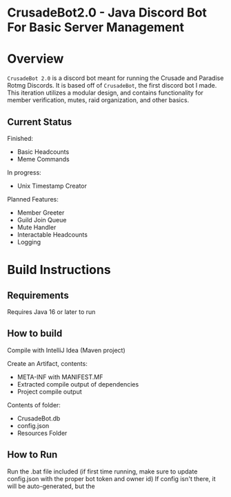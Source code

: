 # CrusadeBot2.0 - Java Discord Bot For Basic Server Management

# Overview

`CrusadeBot 2.0` is a discord bot meant for running the Crusade and Paradise Rotmg Discords.
It is based off of `CrusadeBot`, the first discord bot I made.
This iteration utilizes a modular design, and contains functionality for member verification, mutes, raid organization, and other basics.

## Current Status

Finished:
- Basic Headcounts
- Meme Commands

In progress:
- Unix Timestamp Creator

Planned Features:
- Member Greeter
- Guild Join Queue
- Mute Handler
- Interactable Headcounts
- Logging

# Build Instructions

## Requirements

Requires Java 16 or later to run

## How to build

Compile with IntelliJ Idea (Maven project)

Create an Artifact, contents:
- META-INF with MANIFEST.MF
- Extracted compile output of dependencies
- Project compile output

Contents of folder:
- CrusadeBot.db
- config.json
- Resources Folder

## How to Run

Run the .bat file included (if first time running, make sure to update config.json with the proper bot token and owner id)
If config isn't there, it will be auto-generated, but the 
